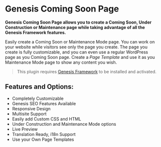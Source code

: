 # Genesis Coming Soon Page

**Genesis Coming Soon Page allows you to create a Coming Soon, Under Construction or Maintenance page while taking advantage of all the Genesis Framework features.**

Easily create a Coming Soon or Maintenance Mode page. You can work on your website while visitors see only the page you create. The page you create is fully customizable, and you can even use a regular WordPress page as you Coming Soon page. Create a _Page Template_ and use it as you Maintenance Mode page to show any content you wish.

> This plugin requires [Genesis Framework](http://www.studiopress.com/ "Buy Genesis from StudioPress") to be installed and activated.

## Features and Options:

* Completely Customizable
* Genesis SEO Features Available
* Responsive Design
* Multisite Support
* Easily add Custom CSS and HTML
* Under Construction and Maintenance Mode options
* Live Preview
* Translation Ready, i18n Support
* Use your Own Page Templates
